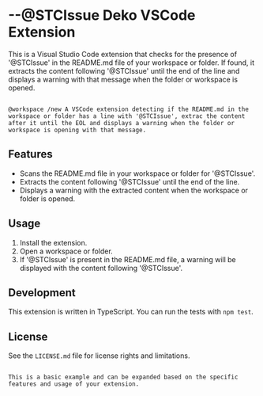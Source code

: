# --@STCIssue Deko VSCode Extension

This is a Visual Studio Code extension that checks for the presence of '@STCIssue' in the README.md file of your workspace or folder. If found, it extracts the content following '@STCIssue' until the end of the line and displays a warning with that message when the folder or workspace is opened.

```--@STCGoal workspace generator

@workspace /new A VSCode extension detecting if the README.md in the workspace or folder has a line with '@STCIssue', extrac the content after it until the EOL and displays a warning when the folder or workspace is opening with that message.

```

## Features

- Scans the README.md file in your workspace or folder for '@STCIssue'.
- Extracts the content following '@STCIssue' until the end of the line.
- Displays a warning with the extracted content when the workspace or folder is opened.

## Usage

1. Install the extension.
2. Open a workspace or folder.
3. If '@STCIssue' is present in the README.md file, a warning will be displayed with the content following '@STCIssue'.

## Development

This extension is written in TypeScript. You can run the tests with `npm test`.

## License

See the `LICENSE.md` file for license rights and limitations.
```

This is a basic example and can be expanded based on the specific features and usage of your extension.